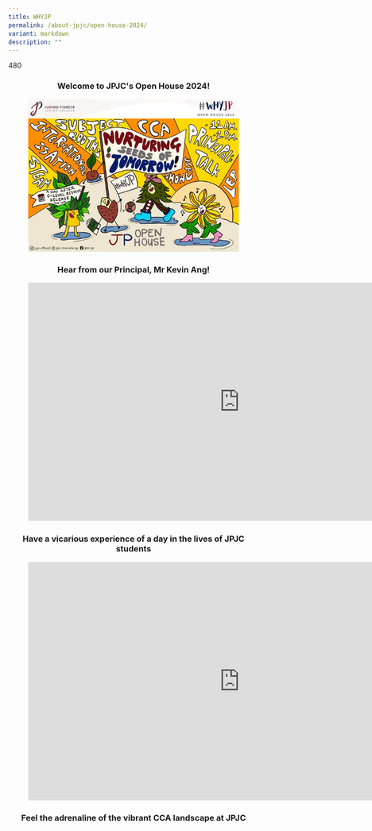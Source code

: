 ```yaml
---
title: WHYJP
permalink: /about-jpjc/open-house-2024/
variant: markdown
description: ""
---
```

480<div align="justify">

<h3><center>Welcome to JPJC's Open House 2024!</center></h3>

	
<figure>
<img src="/images/Open%20house%202024/Open_House.jpg">
</figure>	

<h3><center>Hear from our Principal, Mr Kevin Ang!</center></h3>

	
<figure><center><iframe allowfullscreen="" allow="accelerometer; autoplay; clipboard-write; encrypted-media; gyroscope; picture-in-picture; web-share" frameborder="0" title="#WhyJP Open House 2024 - Mr Kevin Ang's Welcome" src="https://www.youtube.com/embed/d3l4aH50SBc" height="480" width="850"></iframe></center></figure>
	
	
<h3><center>Have a vicarious experience of a day in the lives of JPJC students</center></h3>

<figure><iframe allowfullscreen="" allow="accelerometer; autoplay; clipboard-write; encrypted-media; gyroscope; picture-in-picture; web-share" frameborder="0" title="#WhyJP Open House 2024 - Nurturing Seeds of Tomorrow" src="https://www.youtube.com/embed/8dVStL0-Kc8" height="480" width="850"></iframe></figure>
	
<h3><center>Feel the adrenaline of the vibrant CCA landscape at JPJC</center></h3>
	




	
	
	




</div>